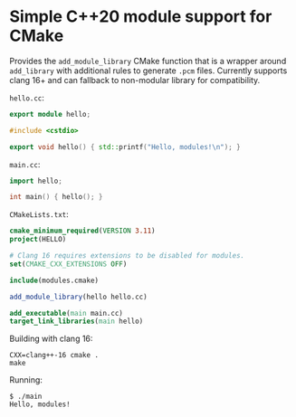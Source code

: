 # Simple C++20 module support for CMake

Provides the `add_module_library` CMake function that is a wrapper around `add_library` with additional rules to generate `.pcm` files. Currently supports clang 16+ and can fallback to non-modular library for compatibility.

`hello.cc`:
```c++
export module hello;

#include <cstdio>

export void hello() { std::printf("Hello, modules!\n"); }
```

`main.cc`:
```c++
import hello;

int main() { hello(); }
```

`CMakeLists.txt`:
```cmake
cmake_minimum_required(VERSION 3.11)
project(HELLO)

# Clang 16 requires extensions to be disabled for modules.
set(CMAKE_CXX_EXTENSIONS OFF)

include(modules.cmake)

add_module_library(hello hello.cc)

add_executable(main main.cc)
target_link_libraries(main hello)
```

Building with clang 16:

```
CXX=clang++-16 cmake .
make
```

Running:

```
$ ./main
Hello, modules!
```
